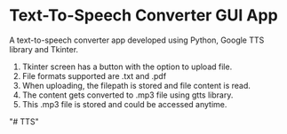# Text-To-Speech Converter GUI App
  A text-to-speech converter app developed using Python, Google TTS library and Tkinter.

1. Tkinter screen has a button with the option to upload file.
2. File formats supported are .txt and .pdf
3. When uploading, the filepath is stored and file content is read.
4. The content gets converted to .mp3 file using gtts library.
5. This .mp3 file is stored and could be accessed anytime.


"# TTS" 
